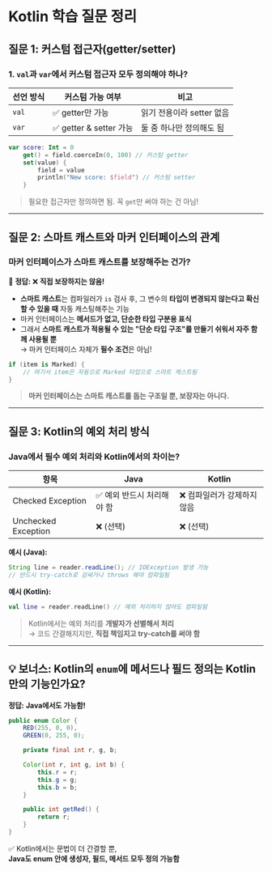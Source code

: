 # Kotlin 학습 질문 정리

## 질문 1: 커스텀 접근자(getter/setter)

### 1. `val`과 `var`에서 커스텀 접근자 모두 정의해야 하나?

| 선언 방식 | 커스텀 가능 여부 | 비고 |
|-----------|------------------|------|
| `val`     | ✅ getter만 가능 | 읽기 전용이라 setter 없음 |
| `var`     | ✅ getter & setter 가능 | 둘 중 하나만 정의해도 됨 |

```kotlin
var score: Int = 0
    get() = field.coerceIn(0, 100) // 커스텀 getter
    set(value) {
        field = value
        println("New score: $field") // 커스텀 setter
    }
```

> 필요한 접근자만 정의하면 됨. 꼭 `get`만 써야 하는 건 아님!

---

## 질문 2: 스마트 캐스트와 마커 인터페이스의 관계

### 마커 인터페이스가 스마트 캐스트를 보장해주는 건가?

🧠 **정답:** ❌ **직접 보장하지는 않음!**

- **스마트 캐스트**는 컴파일러가 `is` 검사 후, 그 변수의 **타입이 변경되지 않는다고 확신할 수 있을 때** 자동 캐스팅해주는 기능
- 마커 인터페이스는 **메서드가 없고, 단순한 타입 구분용 표식**
- 그래서 **스마트 캐스트가 적용될 수 있는 "단순 타입 구조"를 만들기 쉬워서 자주 함께 사용될 뿐**  
  → 마커 인터페이스 자체가 **필수 조건**은 아님!

```kotlin
if (item is Marked) {
    // 여기서 item은 자동으로 Marked 타입으로 스마트 캐스트됨
}
```

> **마커 인터페이스는 스마트 캐스트를 돕는 구조일 뿐, 보장자는 아니다.**

---

## 질문 3: Kotlin의 예외 처리 방식

### Java에서 필수 예외 처리와 Kotlin에서의 차이는?

| 항목 | Java | Kotlin |
|------|------|--------|
| Checked Exception | ✅ 예외 반드시 처리해야 함 | ❌ 컴파일러가 강제하지 않음 |
| Unchecked Exception | ❌ (선택) | ❌ (선택) |

**예시 (Java):**
```java
String line = reader.readLine(); // IOException 발생 가능
// 반드시 try-catch로 감싸거나 throws 해야 컴파일됨
```

**예시 (Kotlin):**
```kotlin
val line = reader.readLine() // 예외 처리하지 않아도 컴파일됨
```

> Kotlin에서는 예외 처리를 **개발자가 선별해서 처리**  
> → 코드 간결해지지만, **직접 책임지고 try-catch를 써야 함**

---

## 💡 보너스: Kotlin의 `enum`에 메서드나 필드 정의는 Kotlin만의 기능인가요?

**정답:** **Java에서도 가능함!**

```java
public enum Color {
    RED(255, 0, 0),
    GREEN(0, 255, 0);

    private final int r, g, b;

    Color(int r, int g, int b) {
        this.r = r;
        this.g = g;
        this.b = b;
    }

    public int getRed() {
        return r;
    }
}
```

✅ Kotlin에서는 문법이 더 간결할 뿐,  
**Java도 enum 안에 생성자, 필드, 메서드 모두 정의 가능함**

